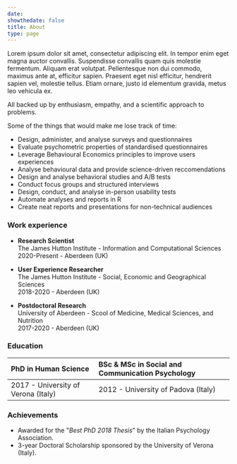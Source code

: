 ```yaml
---
date: 
showthedate: false
title: About
type: page
---
```


Lorem ipsum dolor sit amet, consectetur adipiscing elit. In tempor enim eget magna auctor convallis. Suspendisse convallis quam quis molestie fermentum. Aliquam erat volutpat. Pellentesque non dui commodo, maximus ante at, efficitur sapien. Praesent eget nisl efficitur, hendrerit sapien vel, molestie tellus. Etiam ornare, justo id elementum gravida, metus leo vehicula ex.

All backed up by enthusiasm, empathy, and a scientific approach to problems.

Some of the things that would make me lose track of time:

+ Design, administer, and analyse surveys and questionnaires
+ Evaluate psychometric properties of standardised questionnaires
+ Leverage Behavioural Economics principles to improve users experiences
+ Analyse behavioural data and provide science-driven reccomendations
+ Design and analyse behavioral studies and A/B tests
+ Conduct focus groups and structured interviews
+ Design, conduct, and analyse in-person usability tests
+ Automate analyses and reports in R
+ Create neat reports and presentations for non-technical audiences


### Work experience

+ **Research Scientist**  
The James Hutton Institute - Information and Computational Sciences   
2020-Present - Aberdeen (UK)

+ **User Experience Researcher**  
The James Hutton Institute - Social, Economic and Geographical Sciences  
2018-2020 - Aberdeen (UK)

+ **Postdoctoral Research**  
University of Aberdeen - Scool of Medicine, Medical Sciences, and Nutrition  
2017-2020 - Aberdeen (UK)

### Education

| **PhD in Human Science**             | **BSc & MSc in Social and Communication Psychology**  |
|:-------------------------------------|:------------------------------------------------------|
| 2017 - University of Verona (Italy)  | 2012 - University of Padova (Italy)                   |

### Achievements

+ Awarded for the "*Best PhD 2018 Thesis*" by the Italian Psychology Association. 
+ 3-year Doctoral Scholarship sponsored by the University of Verona (Italy).
